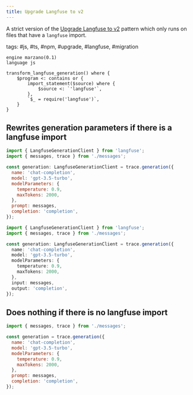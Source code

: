 ```yaml
---
title: Upgrade Langfuse to v2
---
```


A strict version of the [Upgrade Langfuse to v2](.grit/patterns/js/langfuse_node_v2.md) pattern which only runs on files that have a `langfuse` import.

tags: #js, #ts, #npm, #upgrade, #langfuse, #migration

```grit
engine marzano(0.1)
language js

transform_langfuse_generation() where {
    $program <: contains or {
        import_statement($source) where {
            $source <: `'langfuse'`,
        },
        `$_ = require('langfuse')`,
    }
}
```

## Rewrites generation parameters if there is a langfuse import

```js
import { LangfuseGenerationClient } from 'langfuse';
import { messages, trace } from './messages';

const generation: LangfuseGenerationClient = trace.generation({
  name: 'chat-completion',
  model: 'gpt-3.5-turbo',
  modelParameters: {
    temperature: 0.9,
    maxTokens: 2000,
  },
  prompt: messages,
  completion: 'completion',
});
```

```ts
import { LangfuseGenerationClient } from 'langfuse';
import { messages, trace } from './messages';

const generation: LangfuseGenerationClient = trace.generation({
  name: 'chat-completion',
  model: 'gpt-3.5-turbo',
  modelParameters: {
    temperature: 0.9,
    maxTokens: 2000,
  },
  input: messages,
  output: 'completion',
});
```

## Does nothing if there is no langfuse import

```js
import { messages, trace } from './messages';

const generation = trace.generation({
  name: 'chat-completion',
  model: 'gpt-3.5-turbo',
  modelParameters: {
    temperature: 0.9,
    maxTokens: 2000,
  },
  prompt: messages,
  completion: 'completion',
});
```

